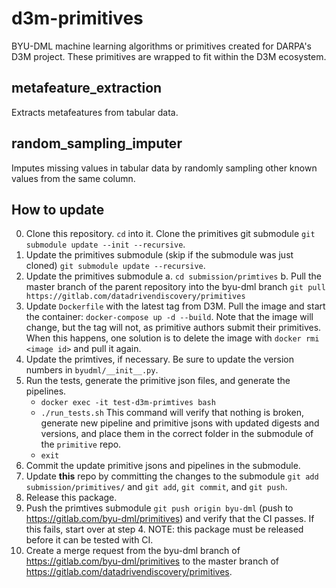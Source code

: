 # d3m-primitives

BYU-DML machine learning algorithms or primitives created for DARPA's D3M project.
These primitives are wrapped to fit within the D3M ecosystem.

## metafeature_extraction

Extracts metafeatures from tabular data.

## random_sampling_imputer

Imputes missing values in tabular data by randomly sampling other known values from the same column.

## How to update
0. Clone this repository. `cd` into it. Clone the primitives git submodule `git submodule update --init --recursive`.
1. Update the primitives submodule (skip if the submodule was just cloned) `git submodule update --recursive`.
2. Update the primitives submodule
    a. `cd submission/primtives`
    b. Pull the master branch of the parent repository into the byu-dml branch `git pull https://gitlab.com/datadrivendiscovery/primitives`
3. Update `Dockerfile` with the latest tag from D3M. Pull the image and start the container: `docker-compose up -d --build`. Note that the image will change, but the tag will not, as primitive authors submit their primitives. When this happens, one solution is to delete the image with `docker rmi <image id>` and pull it again.
4. Update the primtives, if necessary. Be sure to update the version numbers in `byudml/__init__.py`.
5. Run the tests, generate the primitive json files, and generate the pipelines.
    * `docker exec -it test-d3m-primtives bash`
    * `./run_tests.sh` This command will verify that nothing is broken, generate new pipeline and primitive jsons with updated digests and versions, and place them in the correct folder in the submodule of the `primitive` repo.
    * `exit`
6. Commit the update primitive jsons and pipelines in the submodule.
7. Update **this** repo by committing the changes to the submodule `git add submission/primitives/` and `git add`, `git commit`, and `git push`.
8. Release this package.
9. Push the primtives submodule `git push origin byu-dml` (push to https://gitlab.com/byu-dml/primitives) and verify that the CI passes.  If this fails, start over at step 4. NOTE: this package must be released before it can be tested with CI.
10. Create a merge request from the byu-dml branch of https://gitlab.com/byu-dml/primitives to the master branch of https://gitlab.com/datadrivendiscovery/primitives.
